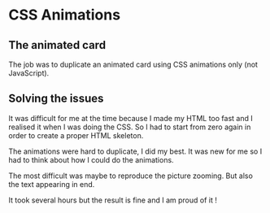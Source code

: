 # CSS Animations

## The animated card
The job was to duplicate an animated card using CSS animations only (not JavaScript).

## Solving the issues
It was difficult for me at the time because I made my HTML too fast and I realised it when I was doing the CSS. So I had to start from zero again in order to create a proper HTML skeleton.

The animations were hard to duplicate, I did my best. It was new for me so I had to think about how I could do the animations.

The most difficult was maybe to reproduce the picture zooming. But also the text appearing in end.

It took several hours but the result is fine and I am proud of it !
